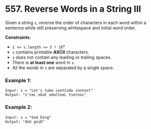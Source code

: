 # 557. Reverse Words in a String III

Given a string `s`, reverse the order of characters in each word within a sentence while still preserving whitespace and initial word order.

**Constraints**:
- <code>1 <= s.length <= 5 * 10<sup>4</sup></code>
- `s` contains printable **ASCII** characters.
- `s` does not contain any leading or trailing spaces.
- There is **at least one** word in `s`.
- All the words in `s` are separated by a single space.

### Example 1:
```
Input: s = "Let's take LeetCode contest"
Output: "s'teL ekat edoCteeL tsetnoc"
```

### Example 2:
```
Input: s = "God Ding"
Output: "doG gniD"
```
